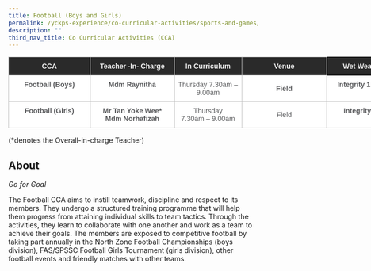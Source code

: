 ```yaml
---
title: Football (Boys and Girls)
permalink: /yckps-experience/co-curricular-activities/sports-and-games/football-boys-and-girls/
description: ""
third_nav_title: Co Curricular Activities (CCA)
---
```

<style type="text/css">
.tg  {border-collapse:collapse;border-spacing:0;}
.tg td{border-color:black;border-style:solid;border-width:1px;font-family:Arial, sans-serif;font-size:14px;
  overflow:hidden;padding:10px 5px;word-break:normal;}
.tg th{border-color:black;border-style:solid;border-width:1px;font-family:Arial, sans-serif;font-size:14px;
  font-weight:normal;overflow:hidden;padding:10px 5px;word-break:normal;}
.tg .tg-12c9{background-color:#FFF;border-color:#c0c0c0;color:#58595B;font-weight:bold;text-align:center;vertical-align:top}
.tg .tg-qira{background-color:#FFF;border-color:#c0c0c0;color:#58595B;text-align:center;vertical-align:middle}
.tg .tg-8hqj{background-color:#2A2A2A;color:#EEE;font-weight:bold;text-align:center;vertical-align:top}
.tg .tg-lh01{background-color:#2A2A2A;border-color:#c0c0c0;color:#EEE;font-weight:bold;text-align:center;vertical-align:top}
.tg .tg-1hqx{background-color:#FFF;border-color:#c0c0c0;color:#58595B;font-weight:bold;text-align:center;vertical-align:middle}
</style>
<table class="tg" style="undefined;table-layout: fixed; width: 846px">
<colgroup>
<col style="width: 165.003906px">
<col style="width: 170.003906px">
<col style="width: 136.003906px">
<col style="width: 172.003906px">
<col style="width: 203.003906px">
</colgroup>
<thead>
  <tr>
    <th class="tg-lh01">CCA </th>
    <th class="tg-lh01">Teacher -In- Charge </th>
    <th class="tg-lh01">In Curriculum </th>
    <th class="tg-lh01">Venue </th>
    <th class="tg-8hqj">Wet Weather Venue+ </th>
  </tr>
</thead>
<tbody>
  <tr>
    <td class="tg-12c9">Football (Boys)</td>
    <td class="tg-12c9">Mdm Raynitha </td>
    <td class="tg-qira">Thursday 7.30am – 9.00am </td>
    <td class="tg-1hqx">Field</td>
    <td class="tg-12c9">Integrity 1 &amp; 2 Class Rm</td>
  </tr>
  <tr>
    <td class="tg-12c9">Football (Girls)</td>
    <td class="tg-12c9">Mr Tan Yoke Wee* <br>Mdm Norhafizah </td>
    <td class="tg-qira">Thursday <br>7.30am – 9.00am </td>
    <td class="tg-qira">Field</td>
    <td class="tg-12c9">Integrity 3 Class Rm</td>
  </tr>
</tbody>
</table>

(\*denotes the Overall-in-charge Teacher)&nbsp;  

About
-----

_Go for Goal_  

The Football CCA aims to instill teamwork, discipline and respect to its members. They undergo a structured training programme that will help them progress from attaining individual skills to team tactics. Through the activities, they learn to collaborate with one another and work as a team to achieve their goals. The members are exposed to competitive football by taking part annually in the North Zone Football Championships (boys division), FAS/SPSSC Football Girls Tournament (girls division), other football events and friendly matches with other teams.